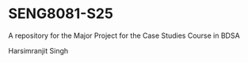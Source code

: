 # SENG8081-S25
A repository for the Major Project for the Case Studies Course in BDSA

Harsimranjit Singh
